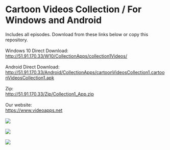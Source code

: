 # Cartoon Videos Collection / For Windows and Android
Includes all episodes. Download from these links below or copy this repository.
<br/>
<br/>
Windows 10 Direct Download:
<br/>
http://51.91.170.33/W10/CollectionApps/collection1Videos/
<br/>
<br/>
Android Direct Download:
<br/>
http://51.91.170.33/Android/CollectionApps/cartoonVideosCollection1.cartoonVideosCollection1.apk
<br/>
<br/>
Zip:
<br/>
http://51.91.170.33/Zip/Collection1_App.zip
<br/>
<br/>
Our website:
<br/>
https://www.videoapps.net
<br/>
<br/>
<img src="http://51.91.170.33/W10/CollectionApps/collection1Videos/1.png"/>
<br/>
<br/>
<img src="http://51.91.170.33/W10/CollectionApps/collection1Videos/2.png" />
<br/>
<br/>
<img src="http://51.91.170.33/W10/CollectionApps/collection1Videos/3.png" />
